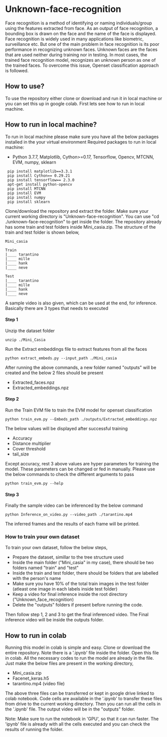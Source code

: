 # Unknown-face-recognition

Face recognition is a method of identifying or naming individuals/group using the features extracted from face. As an output of face recognition, a bounding box is drawn on the face and the name of the face is displayed. Face recognition is widely used in many applications like biometric, surveillance etc. But one of the main problem in face recognition is its poor performance in recognizing unknown faces. Unknown faces are the faces that are used neither during training nor in testing. In most cases, the trained face recognition model, recognizes an unknown person as one of the trained faces. To overcome this issue, Openset classification approach is followed.

## How to use?

To use the repository either clone or download and run it in local machine or you can set this up in google colab. First lets see how to run in local machine.

## How to run in local machine?
To run in local machine please make sure you have all the below packages installed in the your virtual environment
Required packages to run in local machine:

 * Python 3.7.7, Matplotlib, Cython>=0.17, Tensorflow, Opencv, MTCNN, EVM, numpy, sklearn
 
 ```
  pip install matplotlib==3.3.1
  pip install Cython== 0.29.21   
  pip install tensorflow== 2.3.0 
  apt-get install python-opencv
  pip install MTCNN
  pip install EVM
  pip install numpy
  pip install sklearn
  ```

Clone/download the repository and extract the folder. Make sure your current working directory is "Unknown-face-recognition". 
You can use "cd ./unknown-face-recognition" to get inside the folder. The repository already has some train and test folders 
inside Mini_casia.zip. The structure of the train and test folder is shown below,

```
Mini_casia

Train
|____ tarantino
|____ mille
|____ hank
|____ neve

Test
|____ tarantino
|____ mille
|____ hank
|____ neve
```
A sample video is also given, which can be used at the end, for inference. Basically there are 3 types that needs to executed

#### Step 1

Unzip the dataset folder

```
unzip ./Mini_Casia
```

Run the Extract embeddings file to extract features from all the faces

```
python extract_embeds.py --input_path ./Mini_casia
```

After running the above commands, a new folder named "outputs" will be created and the below 2 files should be present
    
  * Extracted_faces.npz
  * Extracted_embeddings.npz
  
#### Step 2

Run the Train EVM file to train the EVM model for openset classification

```
python train_evm.py --Embeds_path ./outputs/Extracted_embeddings.npz
```

The below values will be displayed after successful training

  * Accuracy
  * Distance multiplier
  * Cover threshold
  * tail_size
  
Except accuracy, rest 3 above values are hyper parameters for training the model. These parameters can be changed or fed in manually. Please use the below commands to check the different arguments to pass

```
python train_evm.py --help
```

#### Step 3

Finally the sample video can be inferenced by the below command

```
python Inference_on_video.py --video_path ./tarantino.mp4
```

The inferred frames and the results of each frame will be printed.

### How to train your own dataset

To train your own dataset, follow the below steps,

  * Prepare the dataset, simillar to the tree structure used
  * Inside the main folder ("Mini_casia" in my case), there should be two folders named "train" and "test"
  * Inside the train and test folder, there should be folders that are labelled with the person's name
  * Make sure you have 10% of the total train images in the test folder (atleast one image in each labels inside test folder)
  * Keep a video for final inference inside the root directory ("Unknown_face_recognition)
  * Delete the "outputs" folders if present before running the code.

Then follow step 1, 2 and 3 to get the final inferenced video. The Final inference video will be inside the outputs folder.

## How to run in colab

Running this model in colab is simple and easy. Clone or download the entire repository. Note there is a '.ipynb' file inside the folder. Open this file in colab.
All the necessary codes to run the model are already in the file. Just make the below files are present in the working directory,

  * Mini_casia.zip
  * Facenet_keras.h5
  * tarantino.mp4 (video file)

The above three files can be transferred or kept in google drive linked to colab notebook. Code cells are available in the '.ipynb' to transfer these files from 
drive to the current working directory. Then you can run all the cells in the '.ipynb' file. The output video will be in the "outputs" folder. 

Note: Make sure to run the notebook in 'GPU', so that it can run faster. The 'ipynb' file is already with all the cells executed and you can check the results of running the folder. 
  
  
  
  
  
